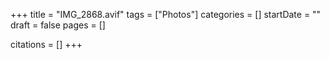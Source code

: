 +++
title = "IMG_2868.avif"
tags = ["Photos"]
categories = []
startDate = ""
draft = false
pages = []

citations = []
+++

